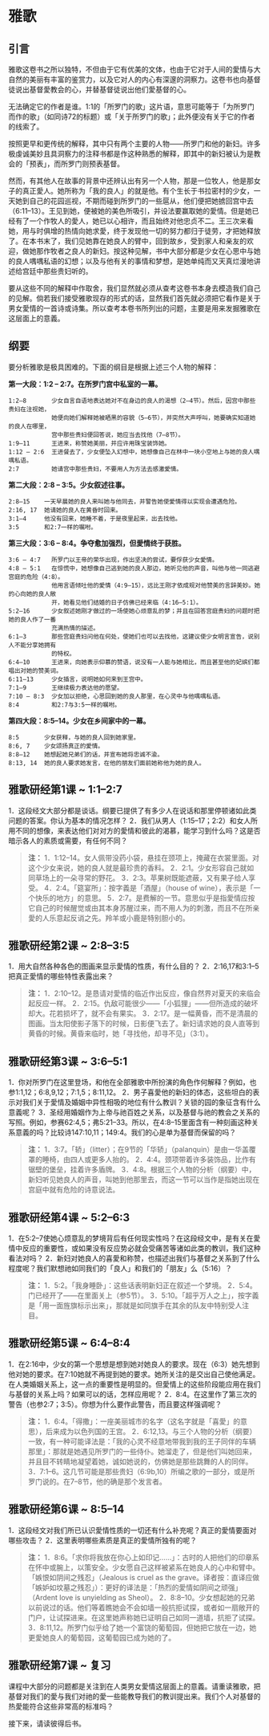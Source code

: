# 雅歌

## 引言

雅歌这卷书之所以独特，不但由于它有优美的文体，也由于它对于人间的愛情与大自然的美丽有丰富的鉴赏力，以及它对人的内心有深邃的洞察力。这卷书也向基督徒说出基督愛教会的心，并替基督徒说出他们愛基督的心。

无法确定它的作者是谁。1:1的「所罗门的歌」这片语，意思可能等于「为所罗门而作的歌」（如同诗72的标题）或「关于所罗门的歌」；此外便没有关于它的作者的线索了。

按照更早和更传统的解释，其中只有两个主要的人物——所罗门和他的新妇。许多极虔诚美妙且具洞察力的注释书都是作这种熟悉的解释，即其中的新妇被认为是教会的「预表」，而所罗门则预表基督。

然而，有其他人在故事的背景中还辨认出有另一个人物，那是一位牧人，他是那女子的真正愛人。她所称为「我的良人」的就是他。有个生长于书拉密村的少女，一天她到自己的花园巡视，不期而碰到所罗门的一些扈从，他们便把她掳回宫中去（6:11–13）。王见到她，便被她的美色所吸引，并设法要赢取她的愛情。但是她已经有了一个作牧人的愛人，她已以心相许，而且始终对他忠贞不二。王三次来看她，用与时俱增的热情向她求愛，终于发现他一切的努力都归于徒劳，才把她释放了。在本书末了，我们见她靠在她良人的臂中，回到故乡，受到家人和亲友的欢迎，做她那作牧者之良人的新妇。按这种见解，书中大部分都是少女在心思中与她的良人喁喁私语的幻想；以及与他有关的事情和梦想，是她单纯而又天真烂漫地讲述给宫廷中那些贵妇听的。

要从这些不同的解释中作取舍，我们显然就必须从查考这卷书本身去模造我们自己的见解。倘若我们接受雅歌现存的形式的话，显然我们首先就必须把它看作是关于男女愛情的一首诗或诗集。所以查考本卷书所列出的问题，主要是用来发掘雅歌在这层面上的意義。

## 纲要

要分析雅歌是极具困难的。下面的纲目是根据上述三个人物的解释：

**第一大段：1:2 – 2:7。在所罗门宫中私室的一幕。**

	1:2–8       少女自言自语地表达她对不在身边的良人的渴想（2–4节）。然后，因宫中那些贵妇在注视她，
	            她便向她们解释她被晒黑的容貌（5–6节），并突然大声呼叫，她要确实知道她的良人在哪里，
	            宫中那些贵妇便回答说，她应当去找他（7–8节）。
	1:9–11      王进来，称赞她美丽，并应许用珠宝装饰她。
	1:12 – 2:6  王进餐去了，少女便坠入幻想中，她想像自己在林中一块小空地上与她的良人喁喁私语。
	2:7         她请宫中那些贵妇，不要用人为方法去感激愛情。

**第二大段：2:8 – 3:5。少女叙述往事。**

	2:8–15    一天早晨她的良人来叫她与他同去，并警告她使愛情得以实现会遭遇危险。
	2:16, 17  她请她的良人在黄昏时回来。
	3:1–4     他没有回来，她睡不着，于是夜里起来，出去找他。
	3:5       和2:7一样的嘱咐。

**第三大段：3:6 – 8:4。争夺愈加强烈，但愛情终于获胜。**

	3:6 – 4:7   所罗门以王帝的荣华出现，作出坚决的尝试，要俘获少女愛情。
	4:8 – 5:1   在惊慌中，她想像自己逃到她的良人那边，她听见他的声音，叫他与他一同逃避宫庭的危险（4:8）。
	            他用言语倾吐他的愛情（4:9–15），远比王刚才依成规对他赞美的言辞美妙。她的心向她的良人敞
	            开，她看见他们结婚的日子仿佛已经来临（4:16–5:1）。
	5:2–16      少女叙述她刚才做过的一场使她心烦意乱的梦；并且在回答宫庭贵妇的问题时把她的良人作了一番
	            充满热情的描述。
	6:1–3       那些宫庭贵妇问他在何处，使她们也可以去找他，这建议使少女明言宣告，说别人不能分享她拥有
	            的特权。
	6:4–10      王进来，向她表示仰慕的赞语，说没有一人能与她相比，而且甚至他的妃嫔们都唱出对她的赞美词。
	6:11–13     少女插言，说明她如何来到王宫中。
	7:1–9       王继续极力表达他的愿望。
	7:10 – 8:3  少女加以拒绝，心思回到她的良人那里，在心灵中与他喁喁私语。
	8:4         和2:7与3:5一样的嘱咐。

**第四大段：8:5–14。少女在乡间家中的一幕。**

	8:5       少女获释，与她的良人回到她家里。
	8:6, 7    少女颂扬真正的愛情。
	8:8–12    她想起她兄弟们的话，并宣布她将忠诚不渝。
	8:13, 14  她的良人要求她发言，在他的朋友们面前她称他为她的良人。

## 雅歌研经第1课 ~ 1:1–2:7

1．这段经文大部分都是谈话。纲要已提供了有多少人在说话和那里停顿诸如此类问题的答案。你认为基本的情况怎样？
2．我们从男人（1:15–17；2:2）和女人所用不同的想像，来表达他们对对方的愛情和彼此的渴慕，能学习到什么吗？这是否暗示各人的素质或需要，有任何不同？

> **注：**
> 1．1:12–14。女人佩带没药小袋，悬挂在颈项上，掩藏在衣裳里面。对这个少女来说，她的良人就是最珍贵的香料。
> 2．2:1。少女形容自己就如同草场上的一朵寻常的野花。
> 3．2:3。苹果树既能遮蔽，又有果子给人享受。
> 4．2:4。「筵宴所」：按字義是「酒屋」（house of wine），表示是「一个快乐的地方」的意思。
> 5．2:7。是费解的一节。意思似乎是指愛情应按它自己的时候醒觉或由其本身苏醒过来，而不用人为的刺激，而且不在所亲愛的人乐意起反诮之先。羚羊或小鹿是特别胆小的。

## 雅歌研经第2课 ~ 2:8–3:5

1．用大自然各种各色的图画来显示愛情的性质，有什么目的？
2．2:16,17和3:1–5把真正愛情的哪些特性表露出来？

> **注：**
> 1．2:10–12。是恳请对愛情的临近作出反应，像自然界对夏天的来临会起反应一样。
> 2．2:15。仇敌可能很少——「小狐狸」——但所造成的破坏却大。花若损坏了，就不会有果实。
> 3．2:17。是一幅黄昏，而不是清晨的图画。当太阳使影子落下的时候，日影便飞去了。新妇请求她的良人直等到黄昏的时候。黄昏来临时，她「寻找他，却寻不见」（3:1）。

## 雅歌研经第3课 ~ 3:6–5:1

1．你对所罗门在这里登场，和他在全部雅歌中所扮演的角色作何解释？例如，也参1:1,12；6:8,9,12；7:1,5；8:11,12。
2．男子喜愛他的新妇的体态，这些坦白的表示对我们关于愛情及婚姻中异性相吸的地位有什么教训？关锁的园的象征含有什么意義呢？
3．圣经用婚姻作为上帝与祂百姓之关系，以及基督与祂的教会之关系的写照。例如，参赛62:4,5；弗5:21–33。所以，在4:8–15里面含有一种刻画这种关系意義的吗？比较诗147:10,11；149:4。我们的心是单为基督而保留的吗？

> **注：**
> 1．3:7。「轿」（litter）；在9节的「华轿」（palanquin）是由一华盖覆罩的睡椅，由四人或更多人抬的。
> 2．4:4。颈项带着许多装饰品，比作有锯壁的堡垒，挂着许多盾牌。
> 3．4:8。根据三个人物的分析（纲要）中，新妇听见她良人的声音，叫她到他那里去，而这一节可以当作是指她出现在宫庭中就有危险的诗意说法。

## 雅歌研经第4课 ~ 5:2–6:3

1．在5:2–7使她心烦意乱的梦境背后有任何现实性吗？在这段经文中，是有关在愛情中反应的重要性，或如果没有反应势必就会受痛苦等诸如此类的教训，我们这种看法对吗？
2．新妇对她良人的喜愛和称赞，也描述出我们与基督之关系到了什么程度呢？我们默想祂如同我们的「良人」和我们的「朋友」么（5:16）？

> **注：**
> 1．5:2。「我身睡卧」：这些话表明新妇正在叙述一个梦境。
> 2．5:4。门已经开了——在里面关上（参5节）。
> 3．5:10。「超乎万人之上」，按字義是「用一面旌旗标示出来」，那就是如同旗手在其余的队友中特别受人注目。

## 雅歌研经第5课 ~ 6:4–8:4

1．在2:16中，少女的第一个思想是想到她对她良人的要求。现在（6:3）她先想到他对她的要求。在7:10她就不再提到她的要求。她所关注的是交出自己使他满足。在人类婚姻关系上，这一点的重要性是明显的。但愛情上的这些阶段能应用在我们与基督的关系上吗？如果可以的话，怎样应用呢？
2．8:4。在这里作了第三次的警告（也参2:7；3:5）。你想为什么要作此警告，而且要这样强调呢？

> **注：**
> 1．6:4。「得撒」：一座美丽城市的名字（这名字就是「喜愛」的意思），后来成为以色列国的王宫。
> 2．6:12,13。与三个人物的分析（纲要）一致，有一种可能译法是：「我的心灵不经意地带我到我的王子同伴的车辆那里」：那就是她遇见所罗门的一些侍仆。她溜走了，但是他们叫她回来，并且目不转睛地凝望着她，诚如她说的，仿佛她是那些跳舞的人的同伴。
> 3．7:1–6。这几节可能是那些贵妇（6:9b,10）所编之歌的一部分，或是所罗门说的。在7–8节，他的确是那个发言者。

## 雅歌研经第6课 ~ 8:5–14

1．这段经文对我们所已认识愛情性质的一切还有什么补充呢？真正的愛情要面对哪些攻击？
2．这里表明哪些素质是真正的愛情所独有的呢？

> **注：**
> 1．8:6。「求你将我放在你心上如印记……」：古时的人把他们的印章系在怀中或腕上，以策安全。少女愿自己这样被紧系在她良人的心中和臂中。「嫉恨如阴间之残忍」（Jealous is cruel as the grave。译者按：直译应做「嫉妒如坟墓之残忍」）：更好的译法是：「热烈的愛情如阴间之顽强」（Ardent love is unyielding as Sheol）。
> 2．8:8–10。少女想起她的兄弟以前说过的话。他们等着瞧她会不会如墙一般抗拒试探，或者如一扇敞开的门户，让试探进来。在这里她声称她已证明自己如同一道墙，抗拒了试探。
> 3．8:11,12。所罗门似乎给了她一个富饶的葡萄园，但她把它放在一边，她更愛她良人的葡萄园，这葡萄园已成为她的了。

## 雅歌研经第7课 ~ 复习

课程中大部分的问题都是关注到在人类男女愛情这层面上的意義。请重读雅歌，把基督对我们的愛与我们对祂的愛一些能教导我们的教训提出来。我们个人对基督的热愛能符合这些非常高的标准吗？

接下来，请读彼得后书。